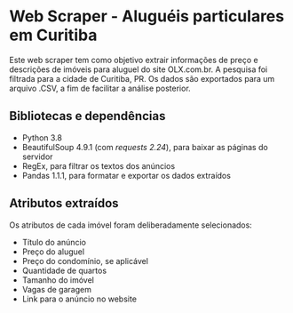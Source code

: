 # Web Scraper - Aluguéis particulares em Curitiba
Este web scraper tem como objetivo extrair informações de preço e descrições de imóveis para aluguel do site OLX.com.br. A pesquisa foi filtrada para a cidade de Curitiba, PR.
Os dados são exportados para um arquivo .CSV, a fim de facilitar a análise posterior.

## Bibliotecas e dependências
- Python 3.8
- BeautifulSoup 4.9.1 (com *requests 2.24*), para baixar as páginas do servidor
- RegEx, para filtrar os textos dos anúncios
- Pandas 1.1.1, para formatar e exportar os dados extraídos

## Atributos extraídos
Os atributos de cada imóvel foram deliberadamente selecionados:
- Título do anúncio
- Preço do aluguel
- Preço do condomínio, se aplicável
- Quantidade de quartos
- Tamanho do imóvel
- Vagas de garagem
- Link para o anúncio no website
